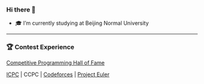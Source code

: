 ### Hi there 👋

<!--
**Sun-Ke/Sun-Ke** is a ✨ _special_ ✨ repository because its `README.md` (this file) appears on your GitHub profile.

Here are some ideas to get you started:

- 🔭 I’m currently working on ...
- 🌱 I’m currently learning ...
- 👯 I’m looking to collaborate on ...
- 🤔 I’m looking for help with ...
- 💬 Ask me about ...
- 📫 How to reach me: ...
- 😄 Pronouns: ...
- ⚡ Fun fact: ...
-->

- 🎓 I’m currently studying at Beijing Normal University

---
### 🏆 Contest Experience
[Competitive Programming Hall of Fame](https://cphof.org/profile/icpc:Ke%20Sun)

[ICPC](https://icpc.global/ICPCID/T347GG7K2L1H) | CCPC | [Codeforces](https://codeforces.com/profile/Forever_you) | [Project Euler](https://projecteuler.net/profile/Forever_you.png)
